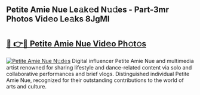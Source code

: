 ## Petite Amie Nue Le𝚊k𝚎d N𝚞𝚍es - Part-3mr Photos Vid𝚎o Le𝚊ks 8JgMI

# <h2><a href="http://fb1mtd.evod.top/?m=Petite+Amie+Nue">🔗 👉🔴 Petite Amie Nue Vid𝚎o Ph𝚘t𝚘s</a></h2>

[![Petite Amie Nue N𝚞d𝚎s](https://i.imgur.com/8V9OHl7.gif)](http://fb1mtd.evod.top/?m=Petite+Amie+Nue)
Digital influencer Petite Amie Nue and multimedia artist renowned for sharing lifestyle and dance-related content via solo and collaborative performances and brief vlogs. Distinguished individual Petite Amie Nue, recognized for their outstanding contributions to the world of arts and culture. 
